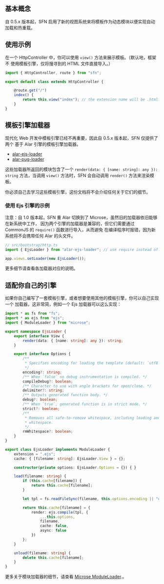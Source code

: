 <!-- title: 视图; order: 5 -->
## 基本概念

自 0.5.x 版本起，SFN 启用了新的视图系统来将模板作为动态模块以便实现自动加载和热重载。

## 使用示例

在一个 HttpController 中，你可以使用 `view()` 方法来展示模板。（默认地，框架不
使用模板引擎，仅将搜寻到的 HTML 文件直接导入。）

```typescript
import { HttpController, route } from "sfn";

export default class extends HttpController {

    @route.get("/")
    index() {
        return this.view("index"); // the extension name will be .html.
    }
}
```

## 模板引擎加载器

现代化 Web 开发中模板引擎已经不再重要，因此自 0.5.x 版本起，SFN 仅提供了两个
基于 Alar 引擎的模板引擎加载器。

- [alar-ejs-loader](https://github.com/hyurl/alar-ejs-loader)
- [alar-pug-loader](https://github.com/hyurl/alar-pug-loader)

这些加载器所返回的模块包含了一个 `render(data: { [name: string]: any }): string`
方法，当调用 `view()` 方法时，SFN 会自动调用 `render()` 方法来渲染模板。

你必须自己去学习这些模板引擎，这份文档将不会介绍任何关于它们的细节。

### 使用 Ejs 引擎的示例

注意：自 1.0 版本起，SFN 重 Alar 切换到了 Microse，虽然旧的加载器依旧能够在新系统中工作，
因为两个引擎的加载器是兼容的，但它们需要通过 CommonJS 的 `require()` 函数进行导入，从而避免
在编译程序时报错，因为新系统将不会携带任何 Alar 的头文件。

```typescript
// src/bootstrap/http.ts
import { EjsLoader } from "alar-ejs-loader"; // use require instead of import

app.views.setLoader(new EjsLoader());
```

更多细节请查看各加载器对应的说明。

## 适配你自己的引擎

如果你自己编写了一套模板引擎，或者想要使用其他的模板引擎，你可以自己实现一个
加载器，这非常简，例如一个 Ejs 加载器可以这么实现：

```typescript
import * as fs from "fs";
import * as ejs from "ejs";
import { ModuleLoader } from "microse";

export namespace EjsLoader {
    export interface View {
        render(data: { [name: string]: any }): string;
    }

    export interface Options {
        /**
         * Specifies encoding for loading the template (default: `utf8`).
         */
        encoding?: string;
        /** When `false` no debug instrumentation is compiled. */
        compileDebug?: boolean;
        /** Character to use with angle brackets for open/close. */
        delimiter?: string;
        /** Outputs generated function body. */
        debug?: boolean;
        /** When `true`, generated function is in strict mode. */
        strict?: boolean;
        /** 
         * Removes all safe-to-remove whitespace, including leading and trailing 
         * whitespace.
         */
        rmWhitespace?: boolean;
    }
}

export class EjsLoader implements ModuleLoader {
    extension = ".ejs";
    cache: { [filename: string]: EjsLoader.View } = {};

    constructor(private options: EjsLoader.Options = {}) { }

    load(filename: string) {
        if (this.cache[filename]) {
            return this.cache[filename];
        }

        let tpl = fs.readFileSync(filename, this.options.encoding || "utf8");

        return this.cache[filename] = {
            render: ejs.compile(tpl, {
                ...this.options,
                filename,
                cache: false,
                async: false
            })
        };
    }

    unload(filename: string) {
        delete this.cache[filename];
    }
}
```

更多关于模块加载器的细节，请查看
[Microse ModuleLoader](https://github.com/microse-rpc/microse-node/blob/master/docs/api.md#moduleloader).。
